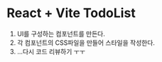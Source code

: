 # React + Vite TodoList

1. UI를 구성하는 컴포넌트를 만든다.
2. 각 컴포넌트의 CSS파일을 만들어 스타일을 작성한다.
3. ...다시 코드 리뷰하기 ㅜㅜ
